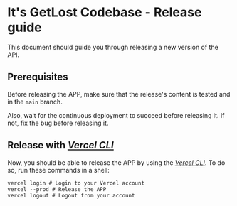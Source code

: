# It's GetLost Codebase - Release guide

This document should guide you through releasing a new version of the API.

## Prerequisites

Before releasing the APP, make sure that the release's content is tested and in the `main` branch.

Also, wait for the continuous deployment to succeed before releasing it. If not, fix the bug before releasing it.

## Release with [_Vercel CLI_][vercel-cli]

Now, you should be able to release the APP by using the [_Vercel CLI_][vercel-cli]. To do so, run these commands in a
shell:

```shell
vercel login # Login to your Vercel account
vercel --prod # Release the APP
vercel logout # Logout from your account
```

[vercel-cli]: https://vercel.com/cli
